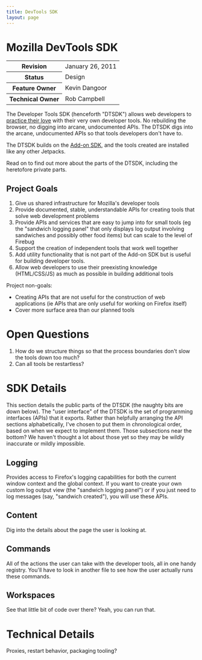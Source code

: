 ```yaml
---
title: DevTools SDK
layout: page
---
```


# Mozilla DevTools SDK #

<table class="metadata">
    <tr><th>Revision</th><td>January 26, 2011</td></tr>
    <tr><th>Status</th><td>Design</td></tr>
    <tr><th>Feature Owner</th><td>Kevin Dangoor</td></tr>
    <tr><th>Technical Owner</th><td>Rob Campbell</td></tr>
</table>

The Developer Tools SDK (henceforth "DTSDK") allows web developers
to [practice their love](http://www.time.com/time/specials/packages/article/0,28804,1870938_1870943_1870953,00.html)
with their very own developer tools. No rebuilding the browser, no digging
into arcane, undocumented APIs. The DTSDK digs into the arcane, undocumented
APIs so that tools developers don't have to.

The DTSDK builds on the [Add-on SDK](https://jetpack.mozillalabs.com/), and
the tools created are installed like any other Jetpacks.

Read on to find out more about the parts of the DTSDK, including the heretofore
private parts.

## Project Goals ##

1. Give us shared infrastructure for Mozilla's developer tools
2. Provide documented, stable, understandable APIs for creating tools that
solve web development problems
3. Provide APIs and services that are easy to jump into for small tools (eg the
"sandwich logging panel" that only displays log output involving sandwiches
and possibly other food items) but can scale to the level of Firebug
4. Support the creation of independent tools that work well together
5. Add utility functionality that is not part of the Add-on SDK but is useful
for building developer tools.
6. Allow web developers to use their preexisting knowledge (HTML/CSS/JS) as
much as possible in building additional tools

Project non-goals:

* Creating APIs that are not useful for the construction of web applications 
(ie APIs that are only useful for working on Firefox itself)
* Cover more surface area than our planned tools

# Open Questions #

1. How do we structure things so that the process boundaries don't slow the tools
down too much?
2. Can all tools be restartless?

# SDK Details #

This section details the public parts of the DTSDK (the naughty bits are down 
below). The "user interface" of the DTSDK is the set of programming interfaces
(APIs) that it exports. Rather than helpfully arranging the API sections
alphabetically, I've chosen to put them in chronological order, based on
when we expect to implement them. Those subsections near the bottom? We haven't
thought a lot about those yet so they may be wildly inaccurate or mildly
impossible.


## Logging ##

Provides access to Firefox's logging capabilities for both the current
window context and the global context. If you want to create your own
custom log output view (the "sandwich logging panel") or if you just
need to log messages (say, "sandwich created"), you will use these
APIs.

## Content ##

Dig into the details about the page the user is looking at.

## Commands ##

All of the actions the user can take with the developer tools, all in
one handy registry. You'll have to look in another file to see how the
user actually runs these commands.

## Workspaces ##

See that little bit of code over there? Yeah, you can run that.

# Technical Details #

Proxies, restart behavior, packaging tooling?